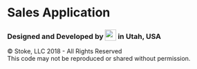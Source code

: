 # Sales Application
### Designed and Developed by  [<img src='http://preview.thestokegroup.com/wp-content/uploads/2018/01/Stoke-Cut-Out-Logo-e1517264900291.png' style='height: 1.6rem; vertical-align: text-bottom;'>](http://thestokegroup.com/ "Visit theStokeGroup.com")  in Utah, USA

&copy; Stoke, LLC 2018 - All Rights Reserved<br>
This code may not be reproduced or shared without permission.